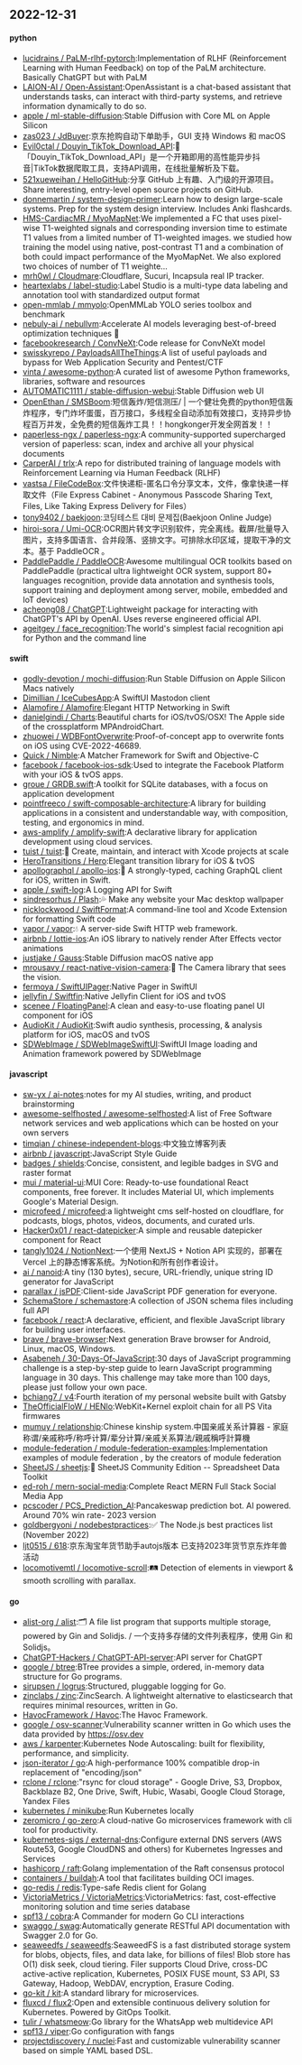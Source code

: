 ## 2022-12-31

#### python
* [lucidrains / PaLM-rlhf-pytorch](https://github.com/lucidrains/PaLM-rlhf-pytorch):Implementation of RLHF (Reinforcement Learning with Human Feedback) on top of the PaLM architecture. Basically ChatGPT but with PaLM
* [LAION-AI / Open-Assistant](https://github.com/LAION-AI/Open-Assistant):OpenAssistant is a chat-based assistant that understands tasks, can interact with third-party systems, and retrieve information dynamically to do so.
* [apple / ml-stable-diffusion](https://github.com/apple/ml-stable-diffusion):Stable Diffusion with Core ML on Apple Silicon
* [zas023 / JdBuyer](https://github.com/zas023/JdBuyer):京东抢购自动下单助手，GUI 支持 Windows 和 macOS
* [Evil0ctal / Douyin_TikTok_Download_API](https://github.com/Evil0ctal/Douyin_TikTok_Download_API):🚀
「Douyin_TikTok_Download_API」是一个开箱即用的高性能异步抖音|TikTok数据爬取工具，支持API调用，在线批量解析及下载。
* [521xueweihan / HelloGitHub](https://github.com/521xueweihan/HelloGitHub):分享 GitHub 上有趣、入门级的开源项目。Share interesting, entry-level open source projects on GitHub.
* [donnemartin / system-design-primer](https://github.com/donnemartin/system-design-primer):Learn how to design large-scale systems. Prep for the system design interview. Includes Anki flashcards.
* [HMS-CardiacMR / MyoMapNet](https://github.com/HMS-CardiacMR/MyoMapNet):We implemented a FC that uses pixel-wise T1-weighted signals and corresponding inversion time to estimate T1 values from a limited number of T1-weighted images. we studied how training the model using native, post-contrast T1 and a combination of both could impact performance of the MyoMapNet. We also explored two choices of number of T1 weighte…
* [mrh0wl / Cloudmare](https://github.com/mrh0wl/Cloudmare):Cloudflare, Sucuri, Incapsula real IP tracker.
* [heartexlabs / label-studio](https://github.com/heartexlabs/label-studio):Label Studio is a multi-type data labeling and annotation tool with standardized output format
* [open-mmlab / mmyolo](https://github.com/open-mmlab/mmyolo):OpenMMLab YOLO series toolbox and benchmark
* [nebuly-ai / nebullvm](https://github.com/nebuly-ai/nebullvm):Accelerate AI models leveraging best-of-breed optimization techniques
🚀
* [facebookresearch / ConvNeXt](https://github.com/facebookresearch/ConvNeXt):Code release for ConvNeXt model
* [swisskyrepo / PayloadsAllTheThings](https://github.com/swisskyrepo/PayloadsAllTheThings):A list of useful payloads and bypass for Web Application Security and Pentest/CTF
* [vinta / awesome-python](https://github.com/vinta/awesome-python):A curated list of awesome Python frameworks, libraries, software and resources
* [AUTOMATIC1111 / stable-diffusion-webui](https://github.com/AUTOMATIC1111/stable-diffusion-webui):Stable Diffusion web UI
* [OpenEthan / SMSBoom](https://github.com/OpenEthan/SMSBoom):短信轰炸/短信测压/ | 一个健壮免费的python短信轰炸程序，专门炸坏蛋蛋，百万接口，多线程全自动添加有效接口，支持异步协程百万并发，全免费的短信轰炸工具！！hongkonger开发全网首发！！
* [paperless-ngx / paperless-ngx](https://github.com/paperless-ngx/paperless-ngx):A community-supported supercharged version of paperless: scan, index and archive all your physical documents
* [CarperAI / trlx](https://github.com/CarperAI/trlx):A repo for distributed training of language models with Reinforcement Learning via Human Feedback (RLHF)
* [vastsa / FileCodeBox](https://github.com/vastsa/FileCodeBox):文件快递柜-匿名口令分享文本，文件，像拿快递一样取文件（File Express Cabinet - Anonymous Passcode Sharing Text, Files, Like Taking Express Delivery for Files）
* [tony9402 / baekjoon](https://github.com/tony9402/baekjoon):코딩테스트 대비 문제집(Baekjoon Online Judge)
* [hiroi-sora / Umi-OCR](https://github.com/hiroi-sora/Umi-OCR):OCR图片转文字识别软件，完全离线。截屏/批量导入图片，支持多国语言、合并段落、竖排文字。可排除水印区域，提取干净的文本。基于 PaddleOCR 。
* [PaddlePaddle / PaddleOCR](https://github.com/PaddlePaddle/PaddleOCR):Awesome multilingual OCR toolkits based on PaddlePaddle (practical ultra lightweight OCR system, support 80+ languages recognition, provide data annotation and synthesis tools, support training and deployment among server, mobile, embedded and IoT devices)
* [acheong08 / ChatGPT](https://github.com/acheong08/ChatGPT):Lightweight package for interacting with ChatGPT's API by OpenAI. Uses reverse engineered official API.
* [ageitgey / face_recognition](https://github.com/ageitgey/face_recognition):The world's simplest facial recognition api for Python and the command line

#### swift
* [godly-devotion / mochi-diffusion](https://github.com/godly-devotion/mochi-diffusion):Run Stable Diffusion on Apple Silicon Macs natively
* [Dimillian / IceCubesApp](https://github.com/Dimillian/IceCubesApp):A SwiftUI Mastodon client
* [Alamofire / Alamofire](https://github.com/Alamofire/Alamofire):Elegant HTTP Networking in Swift
* [danielgindi / Charts](https://github.com/danielgindi/Charts):Beautiful charts for iOS/tvOS/OSX! The Apple side of the crossplatform MPAndroidChart.
* [zhuowei / WDBFontOverwrite](https://github.com/zhuowei/WDBFontOverwrite):Proof-of-concept app to overwrite fonts on iOS using CVE-2022-46689.
* [Quick / Nimble](https://github.com/Quick/Nimble):A Matcher Framework for Swift and Objective-C
* [facebook / facebook-ios-sdk](https://github.com/facebook/facebook-ios-sdk):Used to integrate the Facebook Platform with your iOS & tvOS apps.
* [groue / GRDB.swift](https://github.com/groue/GRDB.swift):A toolkit for SQLite databases, with a focus on application development
* [pointfreeco / swift-composable-architecture](https://github.com/pointfreeco/swift-composable-architecture):A library for building applications in a consistent and understandable way, with composition, testing, and ergonomics in mind.
* [aws-amplify / amplify-swift](https://github.com/aws-amplify/amplify-swift):A declarative library for application development using cloud services.
* [tuist / tuist](https://github.com/tuist/tuist):🚀
Create, maintain, and interact with Xcode projects at scale
* [HeroTransitions / Hero](https://github.com/HeroTransitions/Hero):Elegant transition library for iOS & tvOS
* [apollographql / apollo-ios](https://github.com/apollographql/apollo-ios):📱
A strongly-typed, caching GraphQL client for iOS, written in Swift.
* [apple / swift-log](https://github.com/apple/swift-log):A Logging API for Swift
* [sindresorhus / Plash](https://github.com/sindresorhus/Plash):💦
Make any website your Mac desktop wallpaper
* [nicklockwood / SwiftFormat](https://github.com/nicklockwood/SwiftFormat):A command-line tool and Xcode Extension for formatting Swift code
* [vapor / vapor](https://github.com/vapor/vapor):💧
A server-side Swift HTTP web framework.
* [airbnb / lottie-ios](https://github.com/airbnb/lottie-ios):An iOS library to natively render After Effects vector animations
* [justjake / Gauss](https://github.com/justjake/Gauss):Stable Diffusion macOS native app
* [mrousavy / react-native-vision-camera](https://github.com/mrousavy/react-native-vision-camera):📸
The Camera library that sees the vision.
* [fermoya / SwiftUIPager](https://github.com/fermoya/SwiftUIPager):Native Pager in SwiftUI
* [jellyfin / Swiftfin](https://github.com/jellyfin/Swiftfin):Native Jellyfin Client for iOS and tvOS
* [scenee / FloatingPanel](https://github.com/scenee/FloatingPanel):A clean and easy-to-use floating panel UI component for iOS
* [AudioKit / AudioKit](https://github.com/AudioKit/AudioKit):Swift audio synthesis, processing, & analysis platform for iOS, macOS and tvOS
* [SDWebImage / SDWebImageSwiftUI](https://github.com/SDWebImage/SDWebImageSwiftUI):SwiftUI Image loading and Animation framework powered by SDWebImage

#### javascript
* [sw-yx / ai-notes](https://github.com/sw-yx/ai-notes):notes for my AI studies, writing, and product brainstorming
* [awesome-selfhosted / awesome-selfhosted](https://github.com/awesome-selfhosted/awesome-selfhosted):A list of Free Software network services and web applications which can be hosted on your own servers
* [timqian / chinese-independent-blogs](https://github.com/timqian/chinese-independent-blogs):中文独立博客列表
* [airbnb / javascript](https://github.com/airbnb/javascript):JavaScript Style Guide
* [badges / shields](https://github.com/badges/shields):Concise, consistent, and legible badges in SVG and raster format
* [mui / material-ui](https://github.com/mui/material-ui):MUI Core: Ready-to-use foundational React components, free forever. It includes Material UI, which implements Google's Material Design.
* [microfeed / microfeed](https://github.com/microfeed/microfeed):a lightweight cms self-hosted on cloudflare, for podcasts, blogs, photos, videos, documents, and curated urls.
* [Hacker0x01 / react-datepicker](https://github.com/Hacker0x01/react-datepicker):A simple and reusable datepicker component for React
* [tangly1024 / NotionNext](https://github.com/tangly1024/NotionNext):一个使用 NextJS + Notion API 实现的，部署在 Vercel 上的静态博客系统。为Notion和所有创作者设计。
* [ai / nanoid](https://github.com/ai/nanoid):A tiny (130 bytes), secure, URL-friendly, unique string ID generator for JavaScript
* [parallax / jsPDF](https://github.com/parallax/jsPDF):Client-side JavaScript PDF generation for everyone.
* [SchemaStore / schemastore](https://github.com/SchemaStore/schemastore):A collection of JSON schema files including full API
* [facebook / react](https://github.com/facebook/react):A declarative, efficient, and flexible JavaScript library for building user interfaces.
* [brave / brave-browser](https://github.com/brave/brave-browser):Next generation Brave browser for Android, Linux, macOS, Windows.
* [Asabeneh / 30-Days-Of-JavaScript](https://github.com/Asabeneh/30-Days-Of-JavaScript):30 days of JavaScript programming challenge is a step-by-step guide to learn JavaScript programming language in 30 days. This challenge may take more than 100 days, please just follow your own pace.
* [bchiang7 / v4](https://github.com/bchiang7/v4):Fourth iteration of my personal website built with Gatsby
* [TheOfficialFloW / HENlo](https://github.com/TheOfficialFloW/HENlo):WebKit+Kernel exploit chain for all PS Vita firmwares
* [mumuy / relationship](https://github.com/mumuy/relationship):Chinese kinship system.中国亲戚关系计算器 - 家庭称谓/亲戚称呼/称呼计算/辈分计算/亲戚关系算法/親戚稱呼計算機
* [module-federation / module-federation-examples](https://github.com/module-federation/module-federation-examples):Implementation examples of module federation , by the creators of module federation
* [SheetJS / sheetjs](https://github.com/SheetJS/sheetjs):📗
SheetJS Community Edition -- Spreadsheet Data Toolkit
* [ed-roh / mern-social-media](https://github.com/ed-roh/mern-social-media):Complete React MERN Full Stack Social Media App
* [pcscoder / PCS_Prediction_AI](https://github.com/pcscoder/PCS_Prediction_AI):Pancakeswap prediction bot. AI powered. Around 70% win rate- 2023 version
* [goldbergyoni / nodebestpractices](https://github.com/goldbergyoni/nodebestpractices):✅
The Node.js best practices list (November 2022)
* [ljt0515 / 618](https://github.com/ljt0515/618):京东淘宝年货节助手autojs版本 已支持2023年货节京东炸年兽活动
* [locomotivemtl / locomotive-scroll](https://github.com/locomotivemtl/locomotive-scroll):🛤
Detection of elements in viewport & smooth scrolling with parallax.

#### go
* [alist-org / alist](https://github.com/alist-org/alist):🗂️
A file list program that supports multiple storage, powered by Gin and Solidjs. / 一个支持多存储的文件列表程序，使用 Gin 和 Solidjs。
* [ChatGPT-Hackers / ChatGPT-API-server](https://github.com/ChatGPT-Hackers/ChatGPT-API-server):API server for ChatGPT
* [google / btree](https://github.com/google/btree):BTree provides a simple, ordered, in-memory data structure for Go programs.
* [sirupsen / logrus](https://github.com/sirupsen/logrus):Structured, pluggable logging for Go.
* [zinclabs / zinc](https://github.com/zinclabs/zinc):ZincSearch. A lightweight alternative to elasticsearch that requires minimal resources, written in Go.
* [HavocFramework / Havoc](https://github.com/HavocFramework/Havoc):The Havoc Framework.
* [google / osv-scanner](https://github.com/google/osv-scanner):Vulnerability scanner written in Go which uses the data provided by https://osv.dev
* [aws / karpenter](https://github.com/aws/karpenter):Kubernetes Node Autoscaling: built for flexibility, performance, and simplicity.
* [json-iterator / go](https://github.com/json-iterator/go):A high-performance 100% compatible drop-in replacement of "encoding/json"
* [rclone / rclone](https://github.com/rclone/rclone):"rsync for cloud storage" - Google Drive, S3, Dropbox, Backblaze B2, One Drive, Swift, Hubic, Wasabi, Google Cloud Storage, Yandex Files
* [kubernetes / minikube](https://github.com/kubernetes/minikube):Run Kubernetes locally
* [zeromicro / go-zero](https://github.com/zeromicro/go-zero):A cloud-native Go microservices framework with cli tool for productivity.
* [kubernetes-sigs / external-dns](https://github.com/kubernetes-sigs/external-dns):Configure external DNS servers (AWS Route53, Google CloudDNS and others) for Kubernetes Ingresses and Services
* [hashicorp / raft](https://github.com/hashicorp/raft):Golang implementation of the Raft consensus protocol
* [containers / buildah](https://github.com/containers/buildah):A tool that facilitates building OCI images.
* [go-redis / redis](https://github.com/go-redis/redis):Type-safe Redis client for Golang
* [VictoriaMetrics / VictoriaMetrics](https://github.com/VictoriaMetrics/VictoriaMetrics):VictoriaMetrics: fast, cost-effective monitoring solution and time series database
* [spf13 / cobra](https://github.com/spf13/cobra):A Commander for modern Go CLI interactions
* [swaggo / swag](https://github.com/swaggo/swag):Automatically generate RESTful API documentation with Swagger 2.0 for Go.
* [seaweedfs / seaweedfs](https://github.com/seaweedfs/seaweedfs):SeaweedFS is a fast distributed storage system for blobs, objects, files, and data lake, for billions of files! Blob store has O(1) disk seek, cloud tiering. Filer supports Cloud Drive, cross-DC active-active replication, Kubernetes, POSIX FUSE mount, S3 API, S3 Gateway, Hadoop, WebDAV, encryption, Erasure Coding.
* [go-kit / kit](https://github.com/go-kit/kit):A standard library for microservices.
* [fluxcd / flux2](https://github.com/fluxcd/flux2):Open and extensible continuous delivery solution for Kubernetes. Powered by GitOps Toolkit.
* [tulir / whatsmeow](https://github.com/tulir/whatsmeow):Go library for the WhatsApp web multidevice API
* [spf13 / viper](https://github.com/spf13/viper):Go configuration with fangs
* [projectdiscovery / nuclei](https://github.com/projectdiscovery/nuclei):Fast and customizable vulnerability scanner based on simple YAML based DSL.

